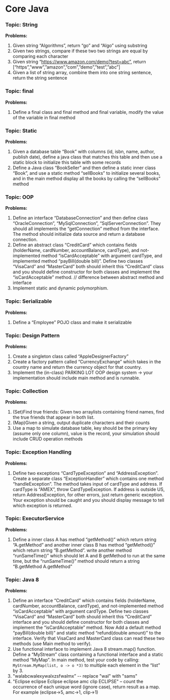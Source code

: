 # Core Java

### Topic: String
**Problems:**
1) Given string “Algorithms”, return  “go” and “Algo” using substring 
2) Given two strings, compare if these two two strings are equal by comparing each character 
3) Given string “https://www.amazon.com/demo?test=abc”, return [“https”,”www”,”amazon”,”com”,”demo”,”test”,”abc”] 
4) Given a list of string array, combine them into one string sentence, return the string sentence 

### Topic: final
**Problems:**
1) Define a final class and final method and final variable, modify the value of the variable in final method

### Topic: Static
**Problems:**
1)	Given a database table “Book” with columns (id, isbn, name, author, publish date), define a java class that matches this table and then use a static block to initialize this table with some records
2)	Define a Java class “BookSeller” and then define a static inner class “Book”, and use a static method “sellBooks” to initialize several books, and in the main method display all the books by calling the “sellBooks” method 

### Topic: OOP 
**Problems:**
1)	Define an interface “DatabaseConnection” and then define class “OracleConnection”, “MySqlConnection”, “SqlServerConnection”. They should all implements the “getConnection” method from the interface. The method should initialize data source and return a database connection. 
2)	Define an abstract class “CreditCard” which contains fields (holderName, cardNumber, accountBalance, cardType), and not-implemented method “isCardAcceptable” with argument cardType, and implemented method “payBill(double bill)”. Define two classes “VisaCard” and “MasterCard” both should inherit this “CreditCard” class and you should define constructor for both classes and implement the “isCardAcceptable” method. // difference between abstract method and interface
3)	Implement static and dynamic polymorphism.



### Topic: Serializable
**Problems:**
1) Define a “Employee” POJO class and make it serializable

### Topic: Design Pattern
**Problems:**
1)	Create a singleton class called “AppleDesignerFactory”
2)	Create a factory pattern called “CurrencyExchange” which takes in the country name and return the currency object for that country.
3)	Implement the (in-class) PARKING LOT OOP design system -> your implementation should include main method and is runnable.

### Topic: Collection
**Problems:**
1)	(Set)Find true friends: Given two arraylists containing friend names, find the true friends that appear in both list.
2)	(Map)Given a string, output duplicate characters and their counts
3)	Use a map to simulate database table, key should be the primary key (assume only one column), value is the record, your simulation should include CRUD operation methods

### Topic: Exception Handling
**Problems:**
1)	Define two exceptions “CardTypeException” and “AddressException”. Create a separate class “ExceptionHandler” which contains one method “handleException”. The method takes input of cardType and address. If cardType is “AMEX”, throw CardTypeException. If address is outside US, return AddressException, for other errors, just return generic exception. Your exception should be caught and you should display message to tell which exception is returned.

### Topic: ExecutorService
**Problems:**
1)	Define a inner class A has method “getMethod()” which return string “A.getMethod” and another inner class B has method “getMethod()” which return string “B.getMethod”. write another method “runSameTime()” which should let A and B getMethod to run at the same time, but the “runSameTime()” method should return a string “B.getMethod A.getMethod”


### Topic: Java 8
**Problems:**
1)	Define an interface “CreditCard” which contains fields (holderName, cardNumber, accountBalance, cardType), and not-implemented method “isCardAcceptable” with argument cardType. Define two classes “VisaCard” and “MasterCard” both should inherit this “CreditCard” interface and you should define constructor for both classes and implement the “isCardAcceptable” method. Now Add a default method “payBill(double bill)” and static method “refund(double amount)” to the interface. Verify that VisaCard and MasterCard class can read these two methods (use Main method to verify).
2)	Use functional interface to implement Java 8 stream.map() function. Define a “MyStream” class containing a functional interface and a static method “MyMap”.
In main method, test your code by calling: `MyStream.MyMap(list, o -> o *3)` to multiple each element in the “list” by 3.
3)	"walabcwalexywalxzsfwalmx”  -- replace "wal" with "sams"
4)	"Eclipse eclipse Eclipse eclipse amc clip ECLIPSE" – count the occurrence of each unique word (ignore case), return result as a map. For example (eclipse->5, amc->1, clip->1) 



 
